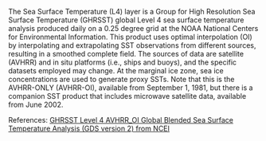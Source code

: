 The Sea Surface Temperature (L4) layer is a Group for High Resolution Sea Surface Temperature (GHRSST) global Level 4 sea surface temperature analysis produced daily on a 0.25 degree grid at the NOAA National Centers for Environmental Information. This product uses optimal interpolation (OI) by interpolating and extrapolating SST observations from different sources, resulting in a smoothed complete field. The sources of data are satellite (AVHRR) and in situ platforms (i.e., ships and buoys), and the specific datasets employed may change. At the marginal ice zone, sea ice concentrations are used to generate proxy SSTs. Note that this is the AVHRR-ONLY (AVHRR-OI), available from September 1, 1981, but there is a companion SST product that includes microwave satellite data, available from June 2002.

References: [GHRSST Level 4 AVHRR_OI Global Blended Sea Surface Temperature Analysis (GDS version 2) from NCEI](https://podaac.jpl.nasa.gov/dataset/AVHRR_OI-NCEI-L4-GLOB-v2.0)
